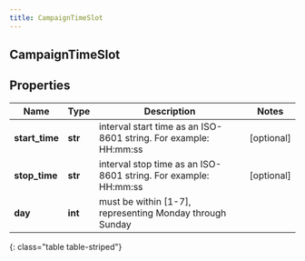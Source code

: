 ```yaml
---
title: CampaignTimeSlot
---
```

## CampaignTimeSlot

## Properties

|Name | Type | Description | Notes|
|------------ | ------------- | ------------- | -------------|
| **start_time** | **str** | interval start time as an ISO-8601 string. For example: HH:mm:ss | [optional] |
| **stop_time** | **str** | interval stop time as an ISO-8601 string. For example: HH:mm:ss | [optional] |
| **day** | **int** | must be within [1-7], representing Monday through Sunday | |
{: class="table table-striped"}


